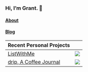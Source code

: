 ### Hi, I’m Grant. 👋

#### [About](https://grantisom.com/about)
#### [Blog](https://grantisom.com)

| Recent Personal Projects | |
|-|-|
[ListWithMe](https://apps.apple.com/us/app/listwithme/id1224284271?mt=8) | ![](https://is1-ssl.mzstatic.com/image/thumb/Purple118/v4/42/21/df/4221df98-c535-03fd-8411-a8db84983662/mzl.zxehnwbz.png/50x50bb.jpg) |
[drip, A Coffee Journal](https://apps.apple.com/us/app/drip-a-coffee-journal/id1411538274?mt=8) | ![](https://is3-ssl.mzstatic.com/image/thumb/Purple113/v4/d9/04/2a/d9042a46-6216-1675-ae2f-bdeaae3e3a19/AppIcon-0-0-1x_U007emarketing-0-0-0-7-0-0-sRGB-0-0-0-GLES2_U002c0-512MB-85-220-0-0.png/50x50bb.jpg) |
